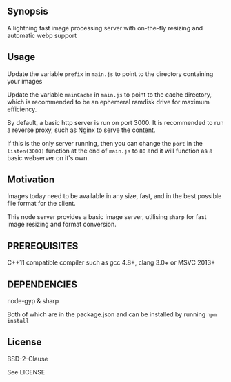 ## Synopsis

A lightning fast image processing server with on-the-fly resizing and automatic webp support

## Usage

Update the variable `prefix` in `main.js` to point to the directory containing your images

Update the variable `mainCache` in `main.js` to point to the cache directory, which is recommended to be an ephemeral ramdisk drive for maximum efficiency.

By default, a basic http server is run on port 3000. It is recommended to run a reverse proxy, such as Nginx to serve the content.

If this is the only server running, then you can change the `port` in the `listen(3000)` function at the end of `main.js` to `80` and it will function as a basic webserver on it's own.

## Motivation

Images today need to be available in any size, fast, and in the best possible file format for the client.

This node server provides a basic image server, utilising `sharp` for fast image resizing and format conversion.

## PREREQUISITES

C++11 compatible compiler such as gcc 4.8+, clang 3.0+ or MSVC 2013+

## DEPENDENCIES

node-gyp & sharp

Both of which are in the package.json and can be installed by running `npm install`

## License

BSD-2-Clause

See LICENSE